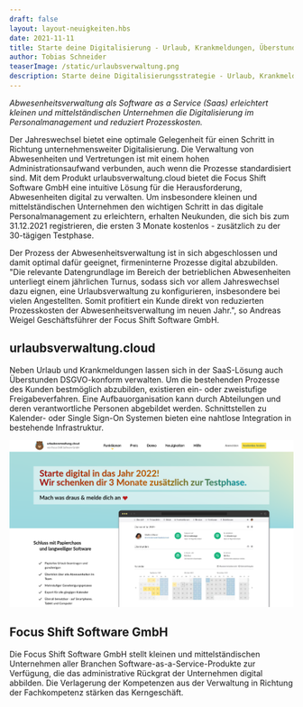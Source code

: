 ```yaml
---
draft: false
layout: layout-neuigkeiten.hbs
date: 2021-11-11
title: Starte deine Digitalisierung - Urlaub, Krankmeldungen, Überstunden digital
author: Tobias Schneider
teaserImage: /static/urlaubsverwaltung.png
description: Starte deine Digitalisierungsstrategie - Urlaub, Krankmeldungen und Überstunden digital abbilden
---
```


_Abwesenheitsverwaltung als Software as a Service (Saas) erleichtert kleinen und mittelständischen Unternehmen die
Digitalisierung im Personalmanagement und reduziert Prozesskosten._

<!-- more -->

Der Jahreswechsel bietet eine optimale Gelegenheit für einen Schritt in Richtung unternehmensweiter Digitalisierung.
Die Verwaltung von Abwesenheiten und Vertretungen ist mit einem hohen Administrationsaufwand verbunden, auch wenn die
Prozesse standardisiert sind. Mit dem Produkt urlaubsverwaltung.cloud bietet die Focus Shift Software GmbH eine
intuitive Lösung für die Herausforderung, Abwesenheiten digital zu verwalten. Um insbesondere kleinen und
mittelständischen Unternehmen den wichtigen Schritt in das digitale Personalmanagement zu erleichtern, erhalten
Neukunden, die sich bis zum 31.12.2021 registrieren, die ersten 3 Monate kostenlos - zusätzlich zu der 30-tägigen
Testphase.

Der Prozess der Abwesenheitsverwaltung ist in sich abgeschlossen und damit optimal dafür geeignet, firmeninterne
Prozesse digital abzubilden. "Die relevante Datengrundlage im Bereich der betrieblichen Abwesenheiten unterliegt einem
jährlichen Turnus, sodass sich vor allem Jahreswechsel dazu eignen, eine Urlaubsverwaltung zu konfigurieren,
insbesondere bei vielen Angestellten. Somit profitiert ein Kunde direkt von reduzierten Prozesskosten der
Abwesenheitsverwaltung im neuen Jahr.", so Andreas Weigel Geschäftsführer der Focus Shift Software GmbH.

## urlaubsverwaltung.cloud

Neben Urlaub und Krankmeldungen lassen sich in der SaaS-Lösung auch Überstunden DSGVO-konform verwalten.
Um die bestehenden Prozesse des Kunden bestmöglich abzubilden, existieren ein- oder zweistufige Freigabeverfahren.
Eine Aufbauorganisation kann durch Abteilungen und deren verantwortliche Personen abgebildet werden. Schnittstellen zu
Kalender- oder Single Sign-On Systemen bieten eine nahtlose Integration in bestehende Infrastruktur.

<picture>
    <source srcset="urlaubsverwaltung.avif" type="image/avif" />
    <source srcset="urlaubsverwaltung.webp" type="image/webp" />
    <img
      src="urlaubsverwaltung.png"
      alt="Urlaubsverwaltung Landingpage"
      decoding="async"
      loading="lazy"
      width="850"
    />
</picture>
<br/>

## Focus Shift Software GmbH

Die Focus Shift Software GmbH stellt kleinen und mittelständischen Unternehmen aller Branchen Software-as-a-Service-Produkte
zur Verfügung, die das administrative Rückgrat der Unternehmen digital abbilden. Die Verlagerung der Kompetenzen aus der
Verwaltung in Richtung der Fachkompetenz stärken das Kerngeschäft.
